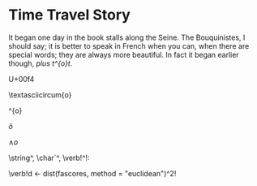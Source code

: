 # Time Travel Story

It began one day in the book stalls along the Seine. The Bouquinistes, I should say; it is better to speak in French
when you can, when there are special words; they are always more beautiful. In fact it began earlier though, *plus 
t\^{o}t*. 

U+00f4

\textasciicircum{o}

\^{o}

$\hat{o}$


$\wedge{o}$


\string^,
\char`\^,
\verb!^!:

\verb!d <- dist(fascores, method = "euclidean")^2!
